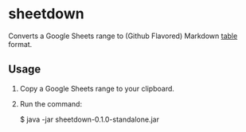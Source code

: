 # sheetdown

Converts a Google Sheets range to (Github Flavored) Markdown [table] format.

[table]: https://github.github.com/gfm/#tables-extension-


## Usage


1. Copy a Google Sheets range to your clipboard.
2. Run the command:

    $ java -jar sheetdown-0.1.0-standalone.jar